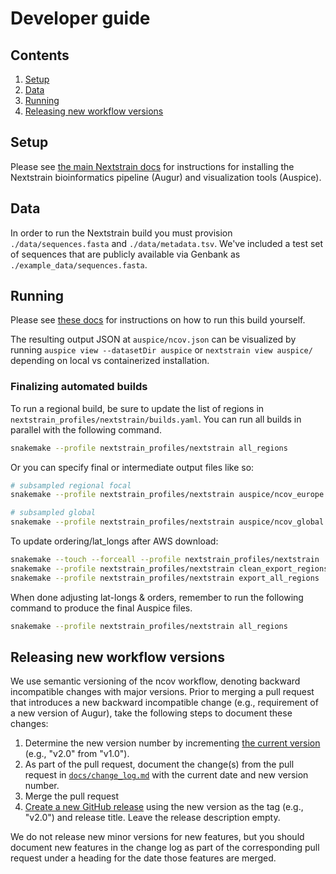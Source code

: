 # Developer guide

## Contents

 1. [Setup](#setup)
 1. [Data](#data)
 1. [Running](#running)
 1. [Releasing new workflow versions](#releasing-new-workflow-versions)

## Setup

Please see [the main Nextstrain docs](https://nextstrain.org/docs/getting-started/introduction#open-source-tools-for-the-community) for instructions for installing the Nextstrain bioinformatics pipeline (Augur) and visualization tools (Auspice).

## Data

In order to run the Nextstrain build you must provision `./data/sequences.fasta` and `./data/metadata.tsv`.
We've included a test set of sequences that are publicly available via Genbank as `./example_data/sequences.fasta`.

## Running

Please see [these docs](./docs/running.md) for instructions on how to run this build yourself.

The resulting output JSON at `auspice/ncov.json` can be visualized by running `auspice view --datasetDir auspice` or `nextstrain view auspice/` depending on local vs containerized installation.

### Finalizing automated builds

To run a regional build, be sure to update the list of regions in `nextstrain_profiles/nextstrain/builds.yaml`.
You can run all builds in parallel with the following command.

```bash
snakemake --profile nextstrain_profiles/nextstrain all_regions
```

Or you can specify final or intermediate output files like so:

```bash
# subsampled regional focal
snakemake --profile nextstrain_profiles/nextstrain auspice/ncov_europe.json

# subsampled global
snakemake --profile nextstrain_profiles/nextstrain auspice/ncov_global.json
```

To update ordering/lat_longs after AWS download:

```bash
snakemake --touch --forceall --profile nextstrain_profiles/nextstrain
snakemake --profile nextstrain_profiles/nextstrain clean_export_regions
snakemake --profile nextstrain_profiles/nextstrain export_all_regions
```

When done adjusting lat-longs & orders, remember to run the following command to produce the final Auspice files.

```bash
snakemake --profile nextstrain_profiles/nextstrain all_regions
```

## Releasing new workflow versions

We use semantic versioning of the ncov workflow, denoting backward incompatible changes with major versions.
Prior to merging a pull request that introduces a new backward incompatible change (e.g., requirement of a new version of Augur), take the following steps to document these changes:

 1. Determine the new version number by incrementing [the current version](https://github.com/nextstrain/ncov/releases/) (e.g., "v2.0" from "v1.0").
 1. As part of the pull request, document the change(s) from the pull request in [`docs/change_log.md`](https://github.com/nextstrain/ncov/blob/master/docs/change_log.md) with the current date and new version number.
 1. Merge the pull request
 1. [Create a new GitHub release](https://github.com/nextstrain/ncov/releases/new) using the new version as the tag (e.g., "v2.0") and release title. Leave the release description empty.

We do not release new minor versions for new features, but you should document new features in the change log as part of the corresponding pull request under a heading for the date those features are merged.
